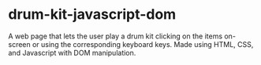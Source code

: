 # drum-kit-javascript-dom
 A web page that lets the user play a drum kit clicking on the items on-screen or using the corresponding keyboard keys. Made using HTML, CSS, and Javascript with DOM manipulation.
